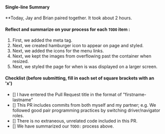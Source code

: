 #### Single-line Summary
**Today, Jay and Brian paired together. It took about 2 hours.

#### Reflect and summarize on your process for each `TODO` item :  
  1. First, we added the meta tag.
  2. Next, we created hamburger icon to appear on page and styled.
  3. Next, we added the icons for the menu links.
  4. Next, we kept the images from overflowing past the container when resized.
  5. Next, we styled the page for when is was displayed on a larger screen.

#### Checklist (before submitting, fill in each set of square brackets with an 'x')
- [] I have entered the Pull Request title in the format of "firstname-lastname"
- [] This PR includes commits from both myself and my partner; e.g. We followed good pair programming practices by switching driver/navigator roles.
- [] There is no extraneous, unrelated code included in this PR.
- [] We have summarized our `TODO:` process above.
